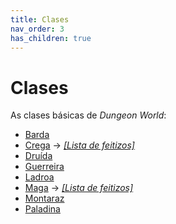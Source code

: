 ```yaml
---
title: Clases
nav_order: 3
has_children: true
---
```


# Clases

As clases básicas de *Dungeon World*:

- [Barda](clases/barde.md)
- [Crega](clases/cregue.md) → *[[Lista de feitizos]](clases/cregue_feitizos.md)*
- [Druída](clases/druida.md)
- [Guerreira](clases/guerreire.md)
- [Ladroa](clases/ladroe.md)
- [Maga](clases/mague.md) → *[[Lista de feitizos]](clases/mague_feitizos.md)*
- [Montaraz](clases/montaraz.md)
- [Paladina](clases/paladine.md)